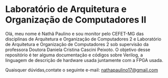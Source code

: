 # Laboratório de Arquitetura e Organização de Computadores II
  Olá, meu nome é Nathã Paulino e sou monitor pelo CEFET-MG das disciplinas de Arquitetura e Organização de Computadores 2 e Laboratório de Arquitetura e Organização de Computadores 2 sob supervisão da professora Doutora Daniela Cristina Cascini Peixoto. O objetivo desse repositório é ter alguma documentação e códigos sobre Verilog, a linguagem de descrição de hardware usada juntamente com a FPGA usada.

Quaisquer dúvidas,contate o seguinte e-mail: nathapaulino17@gmail.com 
